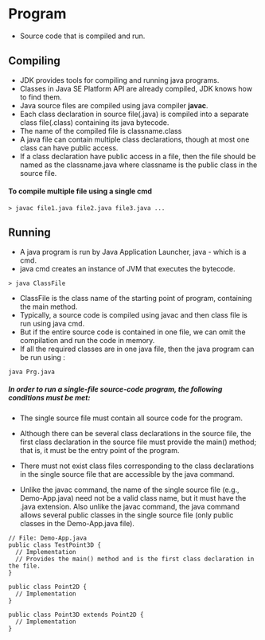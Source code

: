 # Program

 - Source code that is compiled and run.

## Compiling

 - JDK provides tools for compiling and running java programs.
 - Classes in Java SE Platform API are already compiled, JDK knows how to find them.
 - Java source files are compiled using java compiler __javac__.
 - Each class declaration in source file(.java) is compiled into a separate class file(.class)
containing its java bytecode.
 - The name of the compiled file is classname.class
 - A java file can contain multiple class declarations, though at most one class can have public access.
 - If a class declaration have public access in a file, then the file should be named as the classname.java where 
classname is the public class in the source file.

#### To compile multiple file using a single cmd

```
> javac file1.java file2.java file3.java ...
```

## Running

 - A java program is run by Java Application Launcher, java - which is a cmd.
 - java cmd creates an instance of JVM that executes the bytecode.

```
> java ClassFile
```

 - ClassFile is the class name of the starting point of program, containing the main method.
 - Typically, a source code is compiled using javac and then class file is run using java cmd.
 - But if the entire source code is contained in one file, we can omit the compilation and run the code in memory.
 - If all the required classes are in one java file, then the java program can be run using :
```
java Prg.java
```

##### In order to run a single-file source-code program, the following conditions must be met:

 - The single source file must contain all source code for the program.

 - Although there can be several class declarations in the source file, the first class declaration in 
the source file must provide the main() method; that is, it must be the entry point of the program.

 - There must not exist class files corresponding to the class declarations in the single source file that are 
accessible by the java command.

 - Unlike the javac command, the name of the single source file (e.g., Demo-App.java) need not be a valid class name, 
but it must have the .java extension. Also unlike the javac command, the java command allows several public classes 
in the single source file (only public classes in the Demo-App.java file).

```
// File: Demo-App.java
public class TestPoint3D {
  // Implementation
  // Provides the main() method and is the first class declaration in the file.
}

public class Point2D {
  // Implementation
}

public class Point3D extends Point2D {
  // Implementation
}
```

